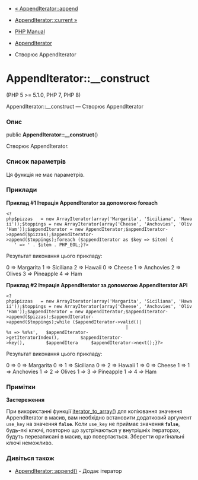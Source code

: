 - [« AppendIterator::append](appenditerator.append.md)
- [AppendIterator::current »](appenditerator.current.md)

- [PHP Manual](index.md)
- [AppendIterator](class.appenditerator.md)
- Створює AppendIterator

# AppendIterator::\_\_construct

(PHP 5 \>= 5.1.0, PHP 7, PHP 8)

AppendIterator::\_\_construct — Створює AppendIterator

### Опис

public **AppendIterator::\_\_construct**()

Створює AppendIterator.

### Список параметрів

Ця функція не має параметрів.

### Приклади

**Приклад #1 Ітерація AppendIterator за допомогою foreach**

` <?php$pizzas   = new ArrayIterator(array('Margarita', 'Siciliana', 'Hawaii'));$toppings = new ArrayIterator(array('Cheese', 'Anchovies', 'Oliv 'Ham'));$appendIterator = new AppendIterator;$appendIterator->append($pizzas);$appendIterator->append($toppings);foreach ($appendIterator as $key => $item) {          ' => ' . $item . PHP_EOL;}?> `

Результат виконання цього прикладу:

0 => Margarita
1 => Siciliana
2 => Hawaii
0 => Cheese
1 => Anchovies
2 => Olives
3 => Pineapple
4 => Ham

**Приклад #2 Ітерація AppendIterator за допомогою AppendIterator API**

` <?php$pizzas   = new ArrayIterator(array('Margarita', 'Siciliana', 'Hawaii'));$toppings = new ArrayIterator(array('Cheese', 'Anchovies', 'Oliv 'Ham'));$appendIterator = new AppendIterator;$appendIterator->append($pizzas);$appendIterator->append($toppings);while ($appendIterator->valid()|                                             | %s => %s%s',   $appendIterator->getIteratorIndex(),        $appendIterator->key(),        $appendItera     $appendIterator->next();}?> `

Результат виконання цього прикладу:

0 => 0 => Margarita
0 => 1 => Siciliana
0 => 2 => Hawaii
1 => 0 => Cheese
1 => 1 => Anchovies
1 => 2 => Olives
1 => 3 => Pineapple
1 => 4 => Ham

### Примітки

**Застереження**

При використанні функції
[iterator_to_array()](function.iterator-to-array.md) для копіювання
значення AppendIterator в масив, вам необхідно встановити
додатковий аргумент `use_key` на значення **`false`**. Коли
`use_key` не приймає значення **`false`**, будь-які ключі, повторно
що зустрічаються у внутрішніх ітераторах, будуть перезаписані в
масив, що повертається. Зберегти оригінальні ключі неможливо.

### Дивіться також

- [AppendIterator::append()](appenditerator.append.md) - Додає
ітератор
